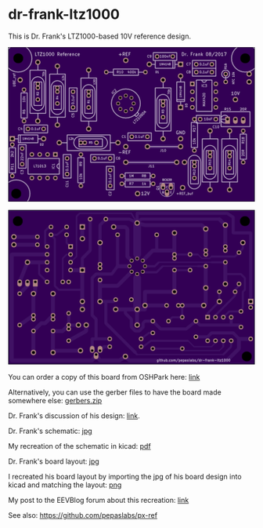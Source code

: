 # dr-frank-ltz1000

This is Dr. Frank's LTZ1000-based 10V reference design.

![](kicad/releases/v1/top.png)

![](kicad/releases/v1/bottom.png)

You can order a copy of this board from OSHPark here: [link](https://oshpark.com/shared_projects/gl2aXmlh)

Alternatively, you can use the gerber files to have the board made somewhere else: [gerbers.zip](kicad/releases/v1/gerbers.zip)

Dr. Frank's discussion of his design: [link](http://www.eevblog.com/forum/metrology/mx-reference/msg1297126/#msg1297126).

Dr. Frank's schematic: [jpg](media/LTZ_schematics.jpg)

My recreation of the schematic in kicad: [pdf](kicad/releases/v1/drfrank-ltz1000.pdf)

Dr. Frank's board layout: [jpg](media/LTZ_board.jpg)

I recreated his board layout by importing the jpg of his board design into kicad and matching the layout: [png](media/Screen%20Shot%202017-12-16%20at%202.52.52%20AM)

My post to the EEVBlog forum about this recreation: [link](http://www.eevblog.com/forum/metrology/ultra-precision-reference-ltz1000/msg1376260/#msg1376260)

See also: https://github.com/pepaslabs/px-ref 
